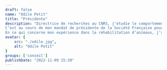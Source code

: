 ```yaml
---
draft: false
name: "Odile Petit"
title: "Présidente"
description: "Directrice de recherches au CNRS, j’étudie le comportement social de groupes d’animaux depuis 1990. Mes thématiques de recherche portaient au début de ma carrière sur les comportements d’agression et de réconciliation de différentes espèces de primates non-humains, puis j’ai étudié le lien entre tolérance sociale et coopération pour me concentrer depuis plus de dix ans maintenant sur les origines animales du leadership.
C’est au cours de mon mandat de présidente de la Société Française pour l’Étude du Comportement Animal (SFECA) que j’ai été sollicitée par Marie-Françoise Lheureux, présidente du GRAAL, afin de développer un partenariat qui visait à assurer le suivi scientifique des réhabilitations grâce à un réseau d’experts, membres de la SFECA. Après cette première phase, nous avons décidé avec plusieurs collègues et en accord avec la SFECA et le GRAAL, de créer Éthosph’R afin que ces missions de suivi scientifique mais aussi de formation/sensibilisation soient portées et développées à part entière par une association bien identifiée.
En ce qui concerne mon expérience dans la réhabilitation d’animaux, j’ai développé plusieurs protocoles de resocialisation pour des primates non-humains et des chevaux domestiques. J’ai également réhabilité, avec l’aide du GRAAL, des animaux en fin de protocole expérimental au sein de mon laboratoire et nous avons obtenu le label « 4R, réhabilitation animale » décerné par le GRAAL pour ces actions. Je sensibilise régulièrement les soigneurs, étudiants et chercheurs aux besoins sociaux des espèces sociales élevées en captivité dans le cadre de formations ou séminaires et je propose mon expertise, bénévolement, à toute structure (laboratoires de recherche, parcs zoologiques, structures d’élevage,…) ayant besoin de conseils en comportement, principalement pour de la socialisation."
avatar: {
    src: "./odile.jpg",
    alt: "Odile Petit"
}
groups: ['conseil']
publishDate: "2022-11-09 15:39"
---
```

